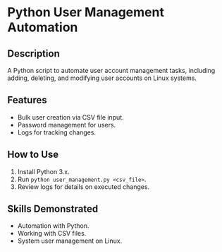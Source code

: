# Python User Management Automation

## Description
A Python script to automate user account management tasks, including adding, deleting, and modifying user accounts on Linux systems.

## Features
- Bulk user creation via CSV file input.
- Password management for users.
- Logs for tracking changes.

## How to Use
1. Install Python 3.x.
2. Run `python user_management.py <csv_file>`.
3. Review logs for details on executed changes.

## Skills Demonstrated
- Automation with Python.
- Working with CSV files.
- System user management on Linux.
